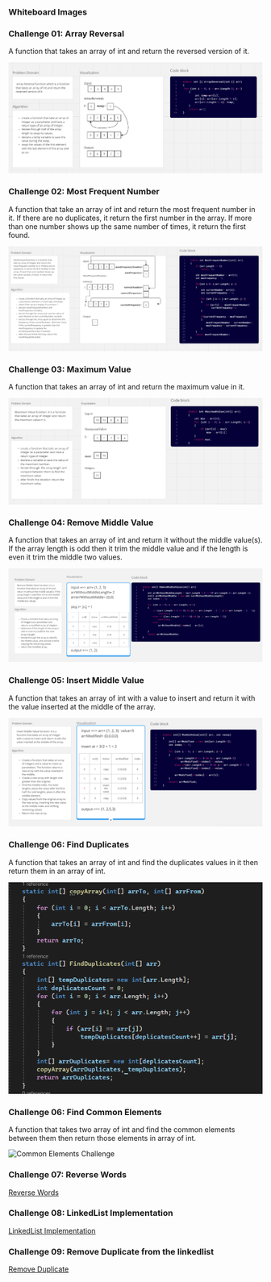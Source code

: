 ### Whiteboard Images

### Challenge 01: Array Reversal
A function that takes an array of int and return the reversed  version of it.  

![Array Reversal Whiteboard](./whiteboard-challenges/ArrayReversal.PNG)

### Challenge 02: Most Frequent Number
A function that take an array of int and return the most frequent number in it. If there are no duplicates, it return the first number in the array. If more than one number shows up the same number of times, it return the first found.

![Most Frequent Number Whiteboard](./whiteboard-challenges/MostFrequentNumber.PNG)

### Challenge 03: Maximum Value
A function that takes an array of int and return the maximum value in it. 

![Maximum Value Whiteboard](./whiteboard-challenges/MaximumValue.PNG)

### Challenge 04: Remove Middle Value
A function that takes an array of int and return it without the middle value(s). If the array length is odd then it trim the middle value and if the length is even it trim the middle two values. 

![Remove Middle Value Whiteboard](./whiteboard-challenges/RemoveMiddleValue.PNG)

### Challenge 05: Insert Middle Value
A function that takes an array of int with a value to insert and return it with the value inserted at the middle of the array.  

![Remove Middle Value Whiteboard](./whiteboard-challenges/InsertMiddleValue.PNG)

### Challenge 06: Find Duplicates
A function that takes an array of int and find the duplicates values in it then return them in an array of int. 

![Find Duplicates Challenge](./Challenges/Find-Duplicates/FindDuplicates.PNG)

### Challenge 06: Find Common Elements
A function that takes two array of int and find the common elements between them then return those elements in array of int.

![Common Elements Challenge](https://github.com/DimaSalem/challenges-and-data-structures/assets/165784854/9ec37c55-d13a-4ca8-a64c-9c797d07ae7e)

### Challenge 07: Reverse Words
[Reverse Words](./Challenges/Reverse-Words/Readme.md)

### Challenge 08: LinkedList Implementation 
[LinkedList Implementation](./Challenges/Data-Structures/LinkedList/README.md)

### Challenge 09: Remove Duplicate from the linkedlist 
[Remove Duplicate](./Challenges/Data-Structures/LinkedList/README.md)
